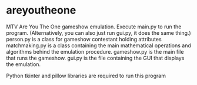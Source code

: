 # areyoutheone
MTV Are You The One gameshow emulation.
Execute main.py to run the program. (Alternatively, you can also just run gui.py, it does the same thing.)
person.py is a class for gameshow contestant holding attributes
matchmaking.py is a class containing the main mathematical operations and algorithms behind the emulation procedure.
gameshow.py is the main file that runs the gameshow.
gui.py is the file containing the GUI that displays the emulation.

Python tkinter and pillow libraries are required to run this program
